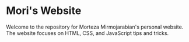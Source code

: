 # Mori's Website
Welcome to the repository for Morteza Mirmojarabian's personal website. The website focuses on HTML, CSS, and JavaScript tips and tricks.

